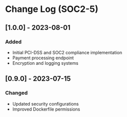 # Change Log (SOC2-5)

## [1.0.0] - 2023-08-01
### Added
- Initial PCI-DSS and SOC2 compliance implementation
- Payment processing endpoint
- Encryption and logging systems

## [0.9.0] - 2023-07-15
### Changed
- Updated security configurations
- Improved Dockerfile permissions